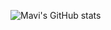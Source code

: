 ![Mavi's GitHub stats](https://github-readme-stats.vercel.app/api?username=mavi888&show_icons=true&theme=radical)
